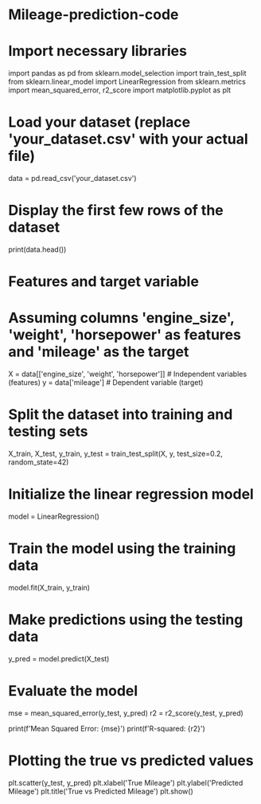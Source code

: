 
# Mileage-prediction-code 
# Import necessary libraries
import pandas as pd
from sklearn.model_selection import train_test_split
from sklearn.linear_model import LinearRegression
from sklearn.metrics import mean_squared_error, r2_score
import matplotlib.pyplot as plt

# Load your dataset (replace 'your_dataset.csv' with your actual file)
data = pd.read_csv('your_dataset.csv')

# Display the first few rows of the dataset
print(data.head())

# Features and target variable
# Assuming columns 'engine_size', 'weight', 'horsepower' as features and 'mileage' as the target
X = data[['engine_size', 'weight', 'horsepower']]  # Independent variables (features)
y = data['mileage']  # Dependent variable (target)

# Split the dataset into training and testing sets
X_train, X_test, y_train, y_test = train_test_split(X, y, test_size=0.2, random_state=42)

# Initialize the linear regression model
model = LinearRegression()

# Train the model using the training data
model.fit(X_train, y_train)

# Make predictions using the testing data
y_pred = model.predict(X_test)

# Evaluate the model
mse = mean_squared_error(y_test, y_pred)
r2 = r2_score(y_test, y_pred)

print(f'Mean Squared Error: {mse}')
print(f'R-squared: {r2}')

# Plotting the true vs predicted values
plt.scatter(y_test, y_pred)
plt.xlabel('True Mileage')
plt.ylabel('Predicted Mileage')
plt.title('True vs Predicted Mileage')
plt.show()
